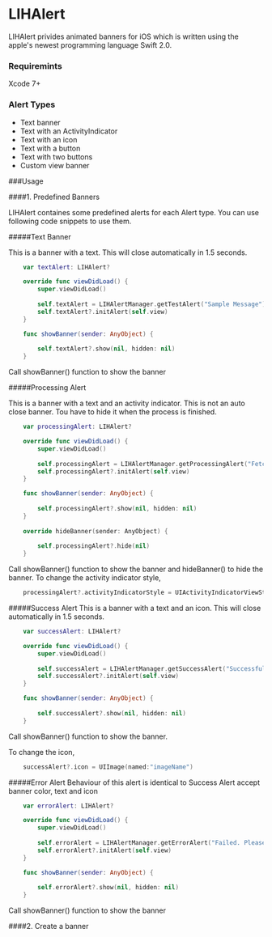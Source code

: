 # LIHAlert
LIHAlert privides animated banners for iOS which is written using the apple's newest programming language Swift 2.0. 

### Requiremints
Xcode 7+

### Alert Types
* Text banner
* Text with an ActivityIndicator
* Text with an icon
* Text with a button
* Text with two buttons
* Custom view banner

###Usage

####1. Predefined Banners

LIHAlert containes some predefined alerts for each Alert type. You can use following code snippets to use them. 

#####Text Banner

This is a banner with a text. This will close automatically in 1.5 seconds.

```Swift
    var textAlert: LIHAlert?

    override func viewDidLoad() {
        super.viewDidLoad()
        
        self.textAlert = LIHAlertManager.getTestAlert("Sample Message")
        self.textAlert?.initAlert(self.view)
    }

    func showBanner(sender: AnyObject) {
        
        self.textAlert?.show(nil, hidden: nil)
    }
```
Call showBanner() function to show the banner

#####Processing Alert

This is a banner with a text and an activity indicator. This is not an auto close banner. Tou have to hide it when the process is finished.

```Swift
    var processingAlert: LIHAlert?

    override func viewDidLoad() {
        super.viewDidLoad()
        
        self.processingAlert = LIHAlertManager.getProcessingAlert("Fetching data...")
        self.processingAlert?.initAlert(self.view)
    }

    func showBanner(sender: AnyObject) {
        
        self.processingAlert?.show(nil, hidden: nil)
    }
    
    override hideBanner(sender: AnyObject) {
        
        self.processingAlert?.hide(nil)
    }
```
Call showBanner() function to show the banner and hideBanner() to hide the banner.
To change the activity indicator style,
```Swift
    processingAlert?.activityIndicatorStyle = UIActivityIndicatorViewStyle.WhiteLarge
```

#####Success Alert
This is a banner with a text and an icon. This will close automatically in 1.5 seconds.

```Swift
    var successAlert: LIHAlert?

    override func viewDidLoad() {
        super.viewDidLoad()
        
        self.successAlert = LIHAlertManager.getSuccessAlert("Successfully subscribed")
        self.successAlert?.initAlert(self.view)
    }

    func showBanner(sender: AnyObject) {
        
        self.successAlert?.show(nil, hidden: nil)
    }
```
Call showBanner() function to show the banner.

To change the icon,
```Swift
    successAlert?.icon = UIImage(named:"imageName")
```

#####Error Alert
Behaviour of this alert is identical to Success Alert accept banner color, text and icon

```Swift
    var errorAlert: LIHAlert?

    override func viewDidLoad() {
        super.viewDidLoad()
        
        self.errorAlert = LIHAlertManager.getErrorAlert("Failed. Please try again")
        self.errorAlert?.initAlert(self.view)
    }

    func showBanner(sender: AnyObject) {
        
        self.errorAlert?.show(nil, hidden: nil)
    }
```
Call showBanner() function to show the banner

####2. Create a banner
